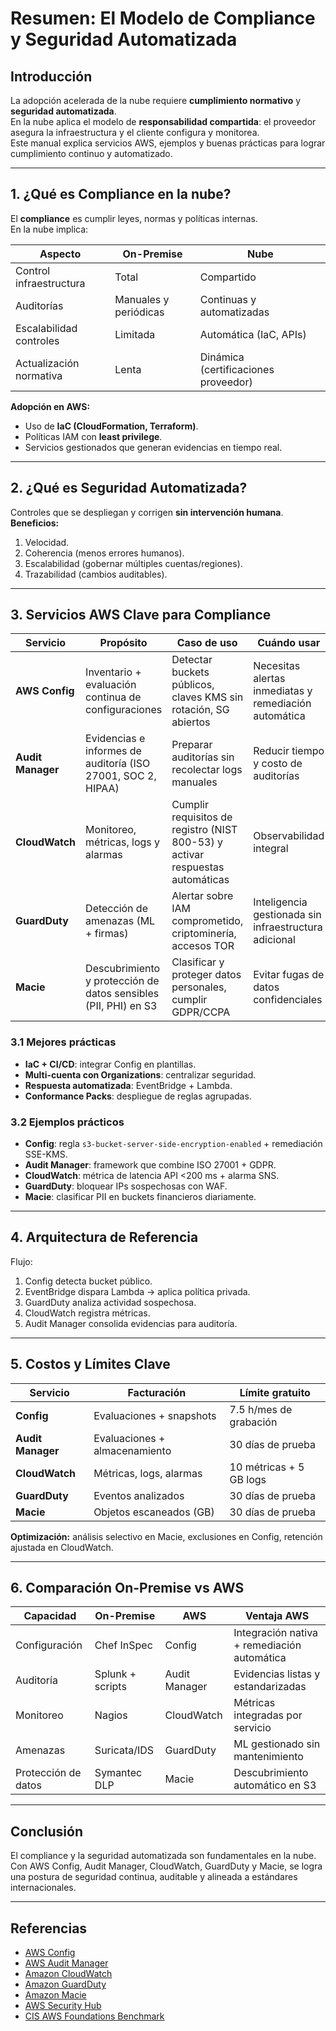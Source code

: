 # Resumen: El Modelo de Compliance y Seguridad Automatizada

## Introducción
La adopción acelerada de la nube requiere **cumplimiento normativo** y **seguridad automatizada**.  
En la nube aplica el modelo de **responsabilidad compartida**: el proveedor asegura la infraestructura y el cliente configura y monitorea.  
Este manual explica servicios AWS, ejemplos y buenas prácticas para lograr cumplimiento continuo y automatizado.

---

## 1. ¿Qué es Compliance en la nube?
El **compliance** es cumplir leyes, normas y políticas internas.  
En la nube implica:

| Aspecto | On-Premise | Nube |
|---------|------------|------|
| Control infraestructura | Total | Compartido |
| Auditorías | Manuales y periódicas | Continuas y automatizadas |
| Escalabilidad controles | Limitada | Automática (IaC, APIs) |
| Actualización normativa | Lenta | Dinámica (certificaciones proveedor) |

**Adopción en AWS:**  
- Uso de **IaC (CloudFormation, Terraform)**.  
- Políticas IAM con **least privilege**.  
- Servicios gestionados que generan evidencias en tiempo real.

---

## 2. ¿Qué es Seguridad Automatizada?
Controles que se despliegan y corrigen **sin intervención humana**.  
**Beneficios:**  
1. Velocidad.  
2. Coherencia (menos errores humanos).  
3. Escalabilidad (gobernar múltiples cuentas/regiones).  
4. Trazabilidad (cambios auditables).

---

## 3. Servicios AWS Clave para Compliance

| Servicio | Propósito | Caso de uso | Cuándo usar |
|----------|-----------|-------------|-------------|
| **AWS Config** | Inventario + evaluación continua de configuraciones | Detectar buckets públicos, claves KMS sin rotación, SG abiertos | Necesitas alertas inmediatas y remediación automática |
| **Audit Manager** | Evidencias e informes de auditoría (ISO 27001, SOC 2, HIPAA) | Preparar auditorías sin recolectar logs manuales | Reducir tiempo y costo de auditorías |
| **CloudWatch** | Monitoreo, métricas, logs y alarmas | Cumplir requisitos de registro (NIST 800-53) y activar respuestas automáticas | Observabilidad integral |
| **GuardDuty** | Detección de amenazas (ML + firmas) | Alertar sobre IAM comprometido, criptominería, accesos TOR | Inteligencia gestionada sin infraestructura adicional |
| **Macie** | Descubrimiento y protección de datos sensibles (PII, PHI) en S3 | Clasificar y proteger datos personales, cumplir GDPR/CCPA | Evitar fugas de datos confidenciales |

### 3.1 Mejores prácticas
- **IaC + CI/CD**: integrar Config en plantillas.  
- **Multi-cuenta con Organizations**: centralizar seguridad.  
- **Respuesta automatizada**: EventBridge + Lambda.  
- **Conformance Packs**: despliegue de reglas agrupadas.

### 3.2 Ejemplos prácticos
- **Config**: regla `s3-bucket-server-side-encryption-enabled` + remediación SSE-KMS.  
- **Audit Manager**: framework que combine ISO 27001 + GDPR.  
- **CloudWatch**: métrica de latencia API <200 ms + alarma SNS.  
- **GuardDuty**: bloquear IPs sospechosas con WAF.  
- **Macie**: clasificar PII en buckets financieros diariamente.

---

## 4. Arquitectura de Referencia
Flujo:  
1. Config detecta bucket público.  
2. EventBridge dispara Lambda → aplica política privada.  
3. GuardDuty analiza actividad sospechosa.  
4. CloudWatch registra métricas.  
5. Audit Manager consolida evidencias para auditoría.  

---

## 5. Costos y Límites Clave
| Servicio | Facturación | Límite gratuito |
|----------|-------------|-----------------|
| **Config** | Evaluaciones + snapshots | 7.5 h/mes de grabación |
| **Audit Manager** | Evaluaciones + almacenamiento | 30 días de prueba |
| **CloudWatch** | Métricas, logs, alarmas | 10 métricas + 5 GB logs |
| **GuardDuty** | Eventos analizados | 30 días de prueba |
| **Macie** | Objetos escaneados (GB) | 30 días de prueba |

**Optimización:** análisis selectivo en Macie, exclusiones en Config, retención ajustada en CloudWatch.

---

## 6. Comparación On-Premise vs AWS

| Capacidad | On-Premise | AWS | Ventaja AWS |
|-----------|------------|-----|-------------|
| Configuración | Chef InSpec | Config | Integración nativa + remediación automática |
| Auditoría | Splunk + scripts | Audit Manager | Evidencias listas y estandarizadas |
| Monitoreo | Nagios | CloudWatch | Métricas integradas por servicio |
| Amenazas | Suricata/IDS | GuardDuty | ML gestionado sin mantenimiento |
| Protección de datos | Symantec DLP | Macie | Descubrimiento automático en S3 |

---

## Conclusión
El compliance y la seguridad automatizada son fundamentales en la nube.  
Con AWS Config, Audit Manager, CloudWatch, GuardDuty y Macie, se logra una postura de seguridad continua, auditable y alineada a estándares internacionales.

---

## Referencias
- [AWS Config](https://docs.aws.amazon.com/config/latest/developerguide/)  
- [AWS Audit Manager](https://docs.aws.amazon.com/audit-manager/latest/userguide/)  
- [Amazon CloudWatch](https://docs.aws.amazon.com/cloudwatch/)  
- [Amazon GuardDuty](https://docs.aws.amazon.com/guardduty/)  
- [Amazon Macie](https://docs.aws.amazon.com/macie/)  
- [AWS Security Hub](https://docs.aws.amazon.com/securityhub/)  
- [CIS AWS Foundations Benchmark](https://www.cisecurity.org/benchmark/amazon_web_services)  
